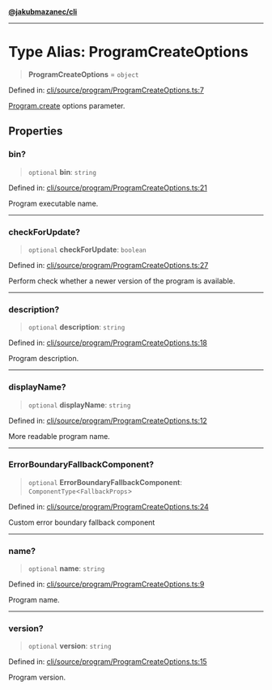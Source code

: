 [**@jakubmazanec/cli**](../README.md)

---

# Type Alias: ProgramCreateOptions

> **ProgramCreateOptions** = `object`

Defined in:
[cli/source/program/ProgramCreateOptions.ts:7](https://github.com/jakubmazanec/tools/blob/d956cf350ae3e6bad1df754a19dfbabb088c1451/packages/cli/source/program/ProgramCreateOptions.ts#L7)

[Program.create](../classes/Program.md#create) options parameter.

## Properties

### bin?

> `optional` **bin**: `string`

Defined in:
[cli/source/program/ProgramCreateOptions.ts:21](https://github.com/jakubmazanec/tools/blob/d956cf350ae3e6bad1df754a19dfbabb088c1451/packages/cli/source/program/ProgramCreateOptions.ts#L21)

Program executable name.

---

### checkForUpdate?

> `optional` **checkForUpdate**: `boolean`

Defined in:
[cli/source/program/ProgramCreateOptions.ts:27](https://github.com/jakubmazanec/tools/blob/d956cf350ae3e6bad1df754a19dfbabb088c1451/packages/cli/source/program/ProgramCreateOptions.ts#L27)

Perform check whether a newer version of the program is available.

---

### description?

> `optional` **description**: `string`

Defined in:
[cli/source/program/ProgramCreateOptions.ts:18](https://github.com/jakubmazanec/tools/blob/d956cf350ae3e6bad1df754a19dfbabb088c1451/packages/cli/source/program/ProgramCreateOptions.ts#L18)

Program description.

---

### displayName?

> `optional` **displayName**: `string`

Defined in:
[cli/source/program/ProgramCreateOptions.ts:12](https://github.com/jakubmazanec/tools/blob/d956cf350ae3e6bad1df754a19dfbabb088c1451/packages/cli/source/program/ProgramCreateOptions.ts#L12)

More readable program name.

---

### ErrorBoundaryFallbackComponent?

> `optional` **ErrorBoundaryFallbackComponent**: `ComponentType`\<`FallbackProps`\>

Defined in:
[cli/source/program/ProgramCreateOptions.ts:24](https://github.com/jakubmazanec/tools/blob/d956cf350ae3e6bad1df754a19dfbabb088c1451/packages/cli/source/program/ProgramCreateOptions.ts#L24)

Custom error boundary fallback component

---

### name?

> `optional` **name**: `string`

Defined in:
[cli/source/program/ProgramCreateOptions.ts:9](https://github.com/jakubmazanec/tools/blob/d956cf350ae3e6bad1df754a19dfbabb088c1451/packages/cli/source/program/ProgramCreateOptions.ts#L9)

Program name.

---

### version?

> `optional` **version**: `string`

Defined in:
[cli/source/program/ProgramCreateOptions.ts:15](https://github.com/jakubmazanec/tools/blob/d956cf350ae3e6bad1df754a19dfbabb088c1451/packages/cli/source/program/ProgramCreateOptions.ts#L15)

Program version.
